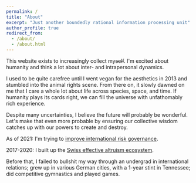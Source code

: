 ```yaml
---
permalink: /
title: "About"
excerpt: "Just another boundedly rational information processing unit"
author_profile: true
redirect_from: 
  - /about/
  - /about.html
---
```


This website exists to increasingly collect my~~self~~. I'm excited about humanity and think a lot about inter- and intrapersonal dynamics.

I used to be quite carefree until I went vegan for the aesthetics in 2013 and stumbled into the animal rights scene. From there on, it slowly dawned on me that I care a whole lot about life across species, space, and time. If humanity plays its cards right, we can fill the universe with unfathomably rich experience.

Despite many uncertainties, I believe the future will probably be wonderful. Let's make that even more probable by ensuring our collective wisdom catches up with our powers to create and destroy.

As of 2021: I'm trying to [improve international risk governance](https://simoninstitute.ch/).

2017-2020: I built up the [Swiss effective altruism ecosystem](https://effectivealtruism.ch/).

Before that, I failed to bullshit my way through an undergrad in international relations; grew up in various German cities, with a 1-year stint in Tennessee; did competitive gymnastics and played games.
